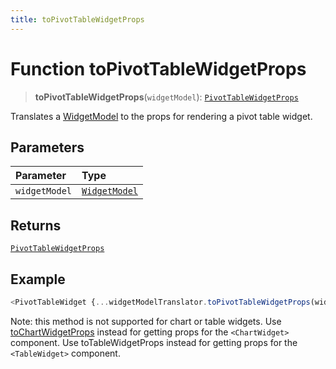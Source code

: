 ```yaml
---
title: toPivotTableWidgetProps
---
```


# Function toPivotTableWidgetProps

> **toPivotTableWidgetProps**(`widgetModel`): [`PivotTableWidgetProps`](../../../interfaces/interface.PivotTableWidgetProps.md)

Translates a [WidgetModel](../../interface.WidgetModel.md) to the props for rendering a pivot table widget.

## Parameters

| Parameter | Type |
| :------ | :------ |
| `widgetModel` | [`WidgetModel`](../../interface.WidgetModel.md) |

## Returns

[`PivotTableWidgetProps`](../../../interfaces/interface.PivotTableWidgetProps.md)

## Example

```ts
<PivotTableWidget {...widgetModelTranslator.toPivotTableWidgetProps(widgetModel)} />
```

Note: this method is not supported for chart or table widgets.
Use [toChartWidgetProps](function.toChartWidgetProps.md) instead for getting props for the `<ChartWidget>`  component.
Use toTableWidgetProps instead for getting props for the `<TableWidget>`  component.
